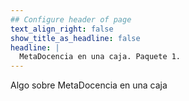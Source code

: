 ```yaml
---
## Configure header of page
text_align_right: false
show_title_as_headline: false
headline: |
  MetaDocencia en una caja. Paquete 1.
---
```


<!-- this is a subheadline -->
Algo sobre MetaDocencia en una caja

